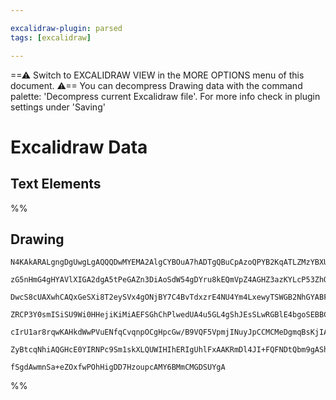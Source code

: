 ```yaml
---

excalidraw-plugin: parsed
tags: [excalidraw]

---
```

==⚠  Switch to EXCALIDRAW VIEW in the MORE OPTIONS menu of this document. ⚠== You can decompress Drawing data with the command palette: 'Decompress current Excalidraw file'. For more info check in plugin settings under 'Saving'


# Excalidraw Data

## Text Elements
%%
## Drawing
```compressed-json
N4KAkARALgngDgUwgLgAQQQDwMYEMA2AlgCYBOuA7hADTgQBuCpAzoQPYB2KqATLZMzYBXUtiRoIACyhQ4zZAHoFAc0JRJQgEYA6bGwC2CgF7N6hbEcK4OCtptbErHALRY8RMpWdx8Q1TdIEfARcZgRmBShcZQUebQBGOIAWGjoghH0EDihmbgBtcDBQMBKIEm4IAFkjADkABQApAGVMSQBJADMARwAxAGtLAGEATniATQBVNtSSyFhECqIOJH5S

zG5nHmG4gHYAVlXIGA2dgA5tPeGAZn3DiAoSdW54gDYru8kEQmVpZ4AGHZ3azKYLcP53ZhQUhsPoIQZsfBsUgVADE8QQ6PRM1Kmlw2D6ymhQg4xHhiOREhRCGGCDEHWxkA6hHw+CasFBEkEHgZEEh0NhAHVHpJuHxCgIoTCEGyYBz0FzynciT9lsxcmh4nc2HA8WpjmgkuDxRBCcI4G1iOrUHkALp3DrkTIW7gcIQsu6EElYCq4P48okk1VW4qza

DwcS8cUAXwhCAQxGeSXi8T2eySVx4gONjBY7C4BvTdxzrE4NU4Ym4LxewyTSWGB2NhGYABF0lB49wOgQwndNMISQBRYKZbJW13u41CODEXDthMa/Z/LY7aunK57d7GpZ9F1u/B3RH4jtoLv4HvGuBsT05fLisAFWYlI2PsB/O92u8Px8vLMv+IA99DnvO8wFeTcX2GHZAM/EDn0fN9HxtcUP1DfBQigeF9H0NQ5zqK9sl3CdQ0hXBSCgAAhT1HA4

ZRCP3Y0smISiSU9Wi0HHejiKiMiAEFSGhChPlwedUA4u5GL4gShJEsSLwRGBlE4bgoSEBBCijcAUIgXA4DgNlZwjENoE+TJFm+X5VgYQgEAoci8QJANSQRJFUQ6NyxFObEIGwERAmyNp230Nl+ThZyKXQNEMSiryfP4rIoACjI7PxU1iSc8lUWpWkEHpSzYr8hLAp6ZlWXZCNeQRRVCm83z4sSoLJUFYVRTy2r/MC4KpRlOUKu5Vq4vajIACVhBV

cIrU1ar8rqwKAHkdWwPVuENfqCvqnpOCgHpcGw/B9VQF5VpmjINuyJpCCMCMeDgmqBsKjIABUsCgHiiGUfN0GCDooBitr7oa0iXv4thBJCGS9yOwb9AHElJJB6SKihJwQQQAB9YQoCWFYpr++q4YoB7wwqRyvOYbBoRZAANbgdh4JJtB4BtSjJin8DGbgrmGP5tENF5Gcsow2AMbgQ0gegCFU551Mh/6RrSoNif7BNLMJEhzsu0UbtV4g2QQOBuC

ZyBtcqNhiAQGHcE0YIRNPc9Sm1skXLQUWIHIhERIgUhlFxAAKRmDl4JI+FQFNDtQbm9gASh5IaEGUN1SOJ73cD91NqEDgP4lOTVw4uaPpZxu7OtheaoDzMcIeqh0doQWOvVIViRYYjhLet5TSFUu5sCIfW0BUhA7hb0y+47gfjQxrH29UgvSjsAArWkciaFu4BNs2Lat49UFtsfSjxMvGAeoX8Cb0N5nKsJgmwMulK7oRIQMQmFnYyvULYI8be7X

fSgdAwmnSa+eZOxfwPOhHigDD7HzoupcAMY6BMmCMGDSUYgA
```
%%